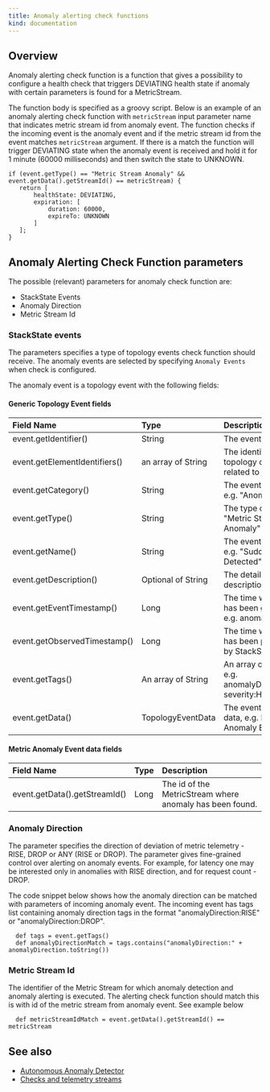 ```yaml
---
title: Anomaly alerting check functions
kind: documentation
---
```


## Overview

Anomaly alerting check function is a function that gives a possibility to configure a health check that triggers DEVIATING health state if anomaly with certain parameters is found for a MetricStream.

The function body is specified as a groovy script. Below is an example of an anomaly alerting check function with `metricStream` input parameter name that indicates metric stream id from anomaly event. The function checks if the incoming event is the anomaly event and if the metric stream id from the event matches `metricStream` argument. If there is a match the function will trigger DEVIATING state when the anomaly event is received and hold it for 1 minute (60000 milliseconds) and then switch the state to UNKNOWN.

  ```text
  if (event.getType() == "Metric Stream Anomaly" && event.getData().getStreamId() == metricStream) {
     return [
         healthState: DEVIATING,
         expiration: [
             duration: 60000,
             expireTo: UNKNOWN
         ]
     ];
  }
  ```

## Anomaly Alerting Check Function parameters

The possible (relevant) parameters for anomaly check function are:
* StackState Events
* Anomaly Direction
* Metric Stream Id

### StackState events

The parameters specifies a type of topology events check function should receive. The anomaly events are selected by specifying `Anomaly Events` when check is configured.

The anomaly event is a topology event with the following fields:

#### Generic Topology Event fields

| Field Name | Type | Description |
| :--- | :--- | :--- |
| event.getIdentifier() | String | The event identifier. |
| event.getElementIdentifiers() | an array of String | The identifiers of topology component related to the event. |
| event.getCategory() | String | The event category, e.g. "Anomalies" |
| event.getType() | String | The type of event, e.g. "Metric Stream Anomaly" |
| event.getName() | String | The event summary, e.g. "Sudden Rise Detected" |
| event.getDescription() | Optional of String | The detailed description of event |
| event.getEventTimestamp() | Long | The time when event has been generated, e.g. anomaly start time |
| event.getObservedTimestamp() | Long | The time when even has been processed by StackState |
| event.getTags() | An array of String | An array of event tags, e.g. anomalyDirection:RISE, severity:HIGH |
| event.getData() | TopologyEventData | The event specific data, e.g. Metric Anomaly Event Data |

#### Metric Anomaly Event data fields

| Field Name | Type | Description |
| :--- | :--- | :--- |
| event.getData().getStreamId() | Long | The id of the MetricStream where anomaly has been found. |

### Anomaly Direction

The parameter specifies the direction of deviation of metric telemetry - RISE, DROP or ANY (RISE or DROP). The parameter gives fine-grained control over alerting on anomaly events. For example, for latency one may be interested only in anomalies with RISE direction, and for request count - DROP.

The code snippet below shows how the anomaly direction can be matched with parameters of incoming anomaly event. The incoming event has tags list containing anomaly direction tags in the format "anomalyDirection:RISE" or "anomalyDirection:DROP".

  ```text
    def tags = event.getTags()
    def anomalyDirectionMatch = tags.contains("anomalyDirection:" + anomalyDirection.toString())
  ```

### Metric Stream Id

The identifier of the Metric Stream for which anomaly detection and anomaly alerting is executed. The alerting check function should match this is with id of the metric stream from anomaly event. See example below

  ```text
    def metricStreamIdMatch = event.getData().getStreamId() == metricStream
  ```

## See also

* [Autonomous Anomaly Detector](../../stackpacks/add-ons/aad.md)
* [Checks and telemetry streams](checks_and_streams.md)

